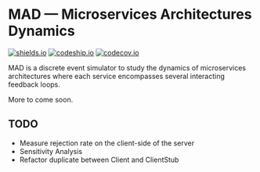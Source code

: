 # MAD &mdash; Microservices Architectures Dynamics

[![shields.io](https://img.shields.io/badge/license-GPLv3+-blue.svg)](https://img.shields.io/badge/license-GPLv3+-blue.svg)
[![codeship.io](https://img.shields.io/codeship/68381610-6386-0133-dbbe-16f6a7024b95.svg)](https://img.shields.io/codeship/68381610-6386-0133-dbbe-16f6a7024b95.svg)
[![codecov.io](https://img.shields.io/codecov/c/github/fchauvel/MAD/master.svg)](https://img.shields.io/codecov/c/github/fchauvel/MAD/master.svg)

MAD is a discrete event simulator to study the dynamics of microservices architectures where each service encompasses 
several interacting feedback loops.

More to come soon.

## TODO

* Measure rejection rate on the client-side of the server
* Sensitivity Analysis
* Refactor duplicate between Client and ClientStub